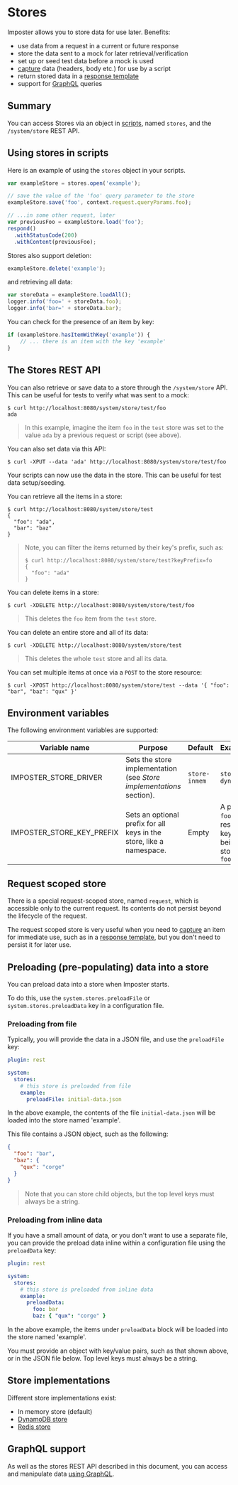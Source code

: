 # Stores

Imposter allows you to store data for use later. Benefits:

- use data from a request in a current or future response
- store the data sent to a mock for later retrieval/verification
- set up or seed test data before a mock is used
- [capture](./data_capture.md) data (headers, body etc.) for use by a script
- return stored data in a [response template](./templates.md)
- support for [GraphQL](./stores_graphql.md) queries

## Summary

You can access Stores via an object in [scripts](./scripting.md), named `stores`, and the `/system/store` REST API. 

## Using stores in scripts

Here is an example of using the `stores` object in your scripts.

```js
var exampleStore = stores.open('example');

// save the value of the 'foo' query parameter to the store
exampleStore.save('foo', context.request.queryParams.foo);

// ...in some other request, later
var previousFoo = exampleStore.load('foo');
respond()
  .withStatusCode(200)
  .withContent(previousFoo);
```

Stores also support deletion:

```js
exampleStore.delete('example');
```

and retrieving all data:

```js
var storeData = exampleStore.loadAll();
logger.info('foo=' + storeData.foo);
logger.info('bar=' + storeData.bar);
```

You can check for the presence of an item by key:

```js
if (exampleStore.hasItemWithKey('example')) {
    // ... there is an item with the key 'example'
}
```

## The Stores REST API

You can also retrieve or save data to a store through the `/system/store` API. This can be useful for tests to verify what was sent to a mock:

```shell
$ curl http://localhost:8080/system/store/test/foo
ada
```

> In this example, imagine the item `foo` in the `test` store was set to the value `ada` by a previous request or script (see above).

You can also set data via this API:

```shell
$ curl -XPUT --data 'ada' http://localhost:8080/system/store/test/foo
```

Your scripts can now use the data in the store. This can be useful for test data setup/seeding.

You can retrieve all the items in a store:

```shell
$ curl http://localhost:8080/system/store/test
{
  "foo": "ada",
  "bar": "baz"
}
```

> Note, you can filter the items returned by their key's prefix, such as:
>
> ```shell
> $ curl http://localhost:8080/system/store/test?keyPrefix=fo
> {
>   "foo": "ada"
> }
> ```

You can delete items in a store:

```shell
$ curl -XDELETE http://localhost:8080/system/store/test/foo
```

> This deletes the `foo` item from the `test` store.

You can delete an entire store and all of its data:

```shell
$ curl -XDELETE http://localhost:8080/system/store/test
```

> This deletes the whole `test` store and all its data.

You can set multiple items at once via a `POST` to the store resource:

```shell
$ curl -XPOST http://localhost:8080/system/store/test --data '{ "foo": "bar", "baz": "qux" }'
```

## Environment variables

The following environment variables are supported:

| Variable name             | Purpose                                                              | Default       | Example(s)                                                                |
|---------------------------|----------------------------------------------------------------------|---------------|---------------------------------------------------------------------------|
| IMPOSTER_STORE_DRIVER     | Sets the store implementation (see _Store implementations_ section). | `store-inmem` | `store-dynamodb`                                                          |
| IMPOSTER_STORE_KEY_PREFIX | Sets an optional prefix for all keys in the store, like a namespace. | Empty         | A prefix of `foo` would result in the key `bar` being stored as `foo.bar` |

## Request scoped store

There is a special request-scoped store, named `request`, which is accessible only to the current request. Its contents do not persist beyond the lifecycle of the request.

The request scoped store is very useful when you need to [capture](./data_capture.md) an item for immediate use, such as in a [response template](./templates.md), but you don't need to persist it for later use.

## Preloading (pre-populating) data into a store

You can preload data into a store when Imposter starts.

To do this, use the `system.stores.preloadFile` or `system.stores.preloadData` key in a configuration file.

### Preloading from file

Typically, you will provide the data in a JSON file, and use the `preloadFile` key:

```yaml
plugin: rest

system:
  stores:
    # this store is preloaded from file
    example:
      preloadFile: initial-data.json
```

In the above example, the contents of the file `initial-data.json` will be loaded into the store named 'example'.

This file contains a JSON object, such as the following:

```json
{
  "foo": "bar",
  "baz": {
    "qux": "corge"
  }
}
```

> Note that you can store child objects, but the top level keys must always be a string.

### Preloading from inline data

If you have a small amount of data, or you don't want to use a separate file, you can provide the preload data inline within a configuration file using the `preloadData` key:

```yaml
plugin: rest

system:
  stores:
    # this store is preloaded from inline data
    example:
      preloadData:
        foo: bar
        baz: { "qux": "corge" }
```

In the above example, the items under `preloadData` block will be loaded into the store named 'example'.

You must provide an object with key/value pairs, such as that shown above, or in the JSON file below. Top level keys must always be a string.

## Store implementations

Different store implementations exist:

- In memory store (default)
- [DynamoDB store](https://github.com/outofcoffee/imposter/tree/main/store/dynamodb)
- [Redis store](https://github.com/outofcoffee/imposter/tree/main/store/redis)

## GraphQL support

As well as the stores REST API described in this document, you can access and manipulate data [using GraphQL](./stores_graphql.md).
